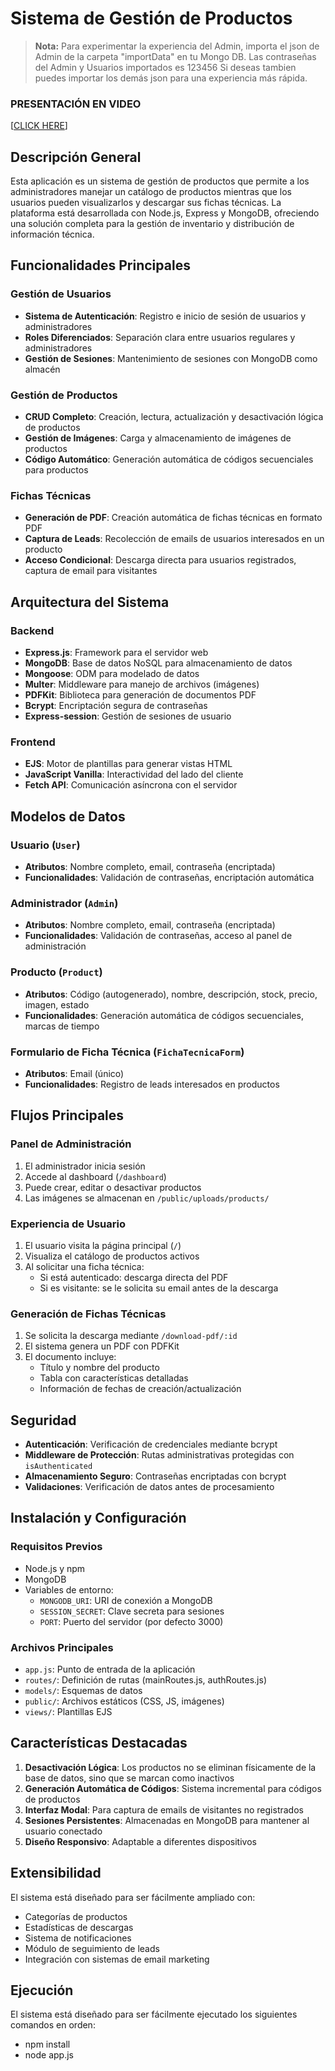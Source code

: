 # Sistema de Gestión de Productos
> **Nota:** Para experimentar la experiencia del Admin, importa el json de Admin de la carpeta "importData" en tu Mongo DB. Las contraseñas del Admin y Usuarios importados es 123456 Si deseas tambien puedes importar los demás json para una experiencia más rápida.

### PRESENTACIÓN EN VIDEO
[[CLICK HERE](https://youtu.be/Q98PljcbaEs)]

## Descripción General

Esta aplicación es un sistema de gestión de productos que permite a los administradores manejar un catálogo de productos mientras que los usuarios pueden visualizarlos y descargar sus fichas técnicas. La plataforma está desarrollada con Node.js, Express y MongoDB, ofreciendo una solución completa para la gestión de inventario y distribución de información técnica.


## Funcionalidades Principales

### Gestión de Usuarios
- **Sistema de Autenticación**: Registro e inicio de sesión de usuarios y administradores
- **Roles Diferenciados**: Separación clara entre usuarios regulares y administradores
- **Gestión de Sesiones**: Mantenimiento de sesiones con MongoDB como almacén

### Gestión de Productos
- **CRUD Completo**: Creación, lectura, actualización y desactivación lógica de productos
- **Gestión de Imágenes**: Carga y almacenamiento de imágenes de productos
- **Código Automático**: Generación automática de códigos secuenciales para productos

### Fichas Técnicas
- **Generación de PDF**: Creación automática de fichas técnicas en formato PDF
- **Captura de Leads**: Recolección de emails de usuarios interesados en un producto
- **Acceso Condicional**: Descarga directa para usuarios registrados, captura de email para visitantes

## Arquitectura del Sistema

### Backend
- **Express.js**: Framework para el servidor web
- **MongoDB**: Base de datos NoSQL para almacenamiento de datos
- **Mongoose**: ODM para modelado de datos
- **Multer**: Middleware para manejo de archivos (imágenes)
- **PDFKit**: Biblioteca para generación de documentos PDF
- **Bcrypt**: Encriptación segura de contraseñas
- **Express-session**: Gestión de sesiones de usuario

### Frontend
- **EJS**: Motor de plantillas para generar vistas HTML
- **JavaScript Vanilla**: Interactividad del lado del cliente
- **Fetch API**: Comunicación asíncrona con el servidor

## Modelos de Datos

### Usuario (`User`)
- **Atributos**: Nombre completo, email, contraseña (encriptada)
- **Funcionalidades**: Validación de contraseñas, encriptación automática

### Administrador (`Admin`)
- **Atributos**: Nombre completo, email, contraseña (encriptada)
- **Funcionalidades**: Validación de contraseñas, acceso al panel de administración

### Producto (`Product`)
- **Atributos**: Código (autogenerado), nombre, descripción, stock, precio, imagen, estado
- **Funcionalidades**: Generación automática de códigos secuenciales, marcas de tiempo

### Formulario de Ficha Técnica (`FichaTecnicaForm`)
- **Atributos**: Email (único)
- **Funcionalidades**: Registro de leads interesados en productos

## Flujos Principales

### Panel de Administración
1. El administrador inicia sesión
2. Accede al dashboard (`/dashboard`)
3. Puede crear, editar o desactivar productos
4. Las imágenes se almacenan en `/public/uploads/products/`

### Experiencia de Usuario
1. El usuario visita la página principal (`/`)
2. Visualiza el catálogo de productos activos
3. Al solicitar una ficha técnica:
   - Si está autenticado: descarga directa del PDF
   - Si es visitante: se le solicita su email antes de la descarga

### Generación de Fichas Técnicas
1. Se solicita la descarga mediante `/download-pdf/:id`
2. El sistema genera un PDF con PDFKit
3. El documento incluye:
   - Título y nombre del producto
   - Tabla con características detalladas
   - Información de fechas de creación/actualización

## Seguridad

- **Autenticación**: Verificación de credenciales mediante bcrypt
- **Middleware de Protección**: Rutas administrativas protegidas con `isAuthenticated`
- **Almacenamiento Seguro**: Contraseñas encriptadas con bcrypt
- **Validaciones**: Verificación de datos antes de procesamiento

## Instalación y Configuración

### Requisitos Previos
- Node.js y npm
- MongoDB
- Variables de entorno:
  - `MONGODB_URI`: URI de conexión a MongoDB
  - `SESSION_SECRET`: Clave secreta para sesiones
  - `PORT`: Puerto del servidor (por defecto 3000)

### Archivos Principales
- `app.js`: Punto de entrada de la aplicación
- `routes/`: Definición de rutas (mainRoutes.js, authRoutes.js)
- `models/`: Esquemas de datos
- `public/`: Archivos estáticos (CSS, JS, imágenes)
- `views/`: Plantillas EJS

## Características Destacadas

1. **Desactivación Lógica**: Los productos no se eliminan físicamente de la base de datos, sino que se marcan como inactivos
2. **Generación Automática de Códigos**: Sistema incremental para códigos de productos
3. **Interfaz Modal**: Para captura de emails de visitantes no registrados
4. **Sesiones Persistentes**: Almacenadas en MongoDB para mantener al usuario conectado
5. **Diseño Responsivo**: Adaptable a diferentes dispositivos

## Extensibilidad

El sistema está diseñado para ser fácilmente ampliado con:
- Categorías de productos
- Estadísticas de descargas
- Sistema de notificaciones
- Módulo de seguimiento de leads
- Integración con sistemas de email marketing

## Ejecución

El sistema está diseñado para ser fácilmente ejecutado los siguientes comandos en orden:
- npm install
- node app.js
